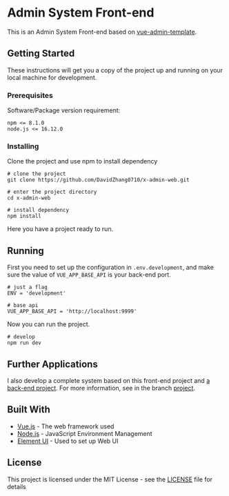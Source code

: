 # Admin System Front-end

This is an Admin System Front-end based on [vue-admin-template](https://github.com/PanJiaChen/vue-admin-template).

## Getting Started

These instructions will get you a copy of the project up and running on your local machine for development.

### Prerequisites

Software/Package version requirement:

```
npm <= 8.1.0
node.js <= 16.12.0
```

### Installing

Clone the project and use npm to install dependency

```
# clone the project
git clone https://github.com/DavidZhang0710/x-admin-web.git

# enter the project directory
cd x-admin-web

# install dependency
npm install
```

Here you have a project ready to run.

## Running

First you need to set up the configuration in ```.env.development```, and make sure the value of ```VUE_APP_BASE_API``` is your back-end port.
```
# just a flag
ENV = 'development'

# base api
VUE_APP_BASE_API = 'http://localhost:9999'
```
Now you can run the project.
```
# develop
npm run dev
```

## Further Applications

I also develop a complete system based on this front-end project and [a back-end project](https://github.com/DavidZhang0710/x-admin-back).
For more information, see in the branch [project](https://github.com/DavidZhang0710/x-admin-web/tree/project).


## Built With

* [Vue.js](https://vuejs.org/) - The web framework used
* [Node.js](https://nodejs.org/) - JavaScript Environment Management
* [Element UI](https://element.eleme.io/) - Used to set up Web UI


## License

This project is licensed under the MIT License - see the [LICENSE](LICENSE) file for details